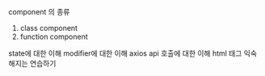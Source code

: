 component 의 종류
1. class component 
2. function component

state에 대한 이해
modifier에 대한 이해
axios api 호출에 대한 이해
html 태그 익숙해지는 연습하기
